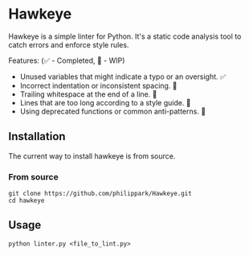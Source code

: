 # Hawkeye

Hawkeye is a simple linter for Python. It's a static code analysis tool to catch errors and enforce style rules.

Features:
(✅ - Completed, 🚧 - WIP)
* Unused variables that might indicate a typo or an oversight. ✅
* Incorrect indentation or inconsistent spacing. 🚧
* Trailing whitespace at the end of a line. 🚧
* Lines that are too long according to a style guide. 🚧
* Using deprecated functions or common anti-patterns. 🚧

## Installation

The current way to install hawkeye is from source.

### From source

~~~~
git clone https://github.com/philippark/Hawkeye.git
cd hawkeye
~~~~

## Usage

`python linter.py <file_to_lint.py>`
